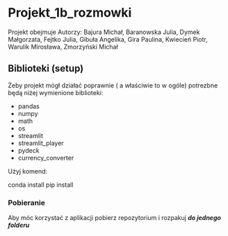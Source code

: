 # Projekt_1b_rozmowki
Projekt obejmuje 
Autorzy: Bajura Michał, Baranowska Julia, Dymek Małgorzata, Fejtko Julia, Gibuła Angelika, Gira Paulina, Kwiecień Piotr, Warulik Mirosława, Zmorzyński Michał

## Biblioteki (setup)
Żeby projekt mógł działać poprawnie ( a właściwie to w ogóle) potrezbne będą niżej wymienione biblioteki:

* pandas
* numpy
* math
* os
* streamlit
* streamlit_player
* pydeck
* currency_converter

Użyj komend:

conda install
pip install

### Pobieranie
Aby móc korzystać z aplikacji pobierz repozytorium i rozpakuj ***do jednego folderu***

